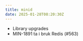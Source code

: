 ```yaml
---
title: minid
date: 2025-01-28T08:20:30Z
---
```

- Library upgrades
- MIN-1891 ta i bruk Redis (#563)

